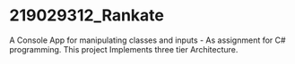 # 219029312_Rankate
A Console App for manipulating classes and inputs - As assignment for C# programming.
This project Implements three tier Architecture.
